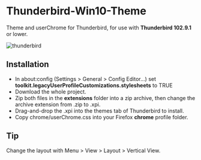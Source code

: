 # Thunderbird-Win10-Theme
Theme and userChrome for Thunderbird, for use with **Thunderbird 102.9.1** or lower.

![thunderbird](https://github.com/3nly/Thunderbird-Win10-Theme/assets/59023753/b9e11a4c-1a37-40ab-a5e2-125adb8e4aed)


## Installation
- In about:config (Settings > General > Config Editor...) set **toolkit.legacyUserProfileCustomizations.stylesheets** to TRUE
- Download the whole project.
- Zip both files in the **extensions** folder into a zip archive, then change the archive extension from .zip to .xpi.
- Drag-and-drop the .xpi into the themes tab of Thunderbird to install.
- Copy chrome/userChrome.css into your Firefox **chrome** profile folder.

## Tip
Change the layout with Menu > View > Layout > Vertical View.
